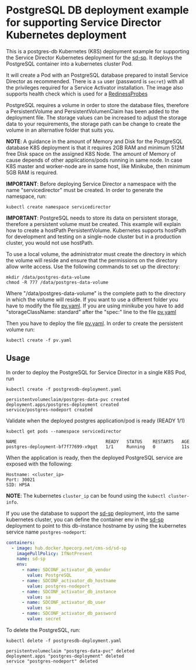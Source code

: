# PostgreSQL DB deployment example for supporting Service Director Kubernetes deployment

This is a postgres-db Kubernetes (K8S) deployment example for supporting the Service Director Kubernetes deployment for the [sd-sp](../deployments/sd-sp). It deploys the PostgreSQL container into a kubernetes cluster Pod.

It will create a Pod with an PostgreSQL database prepared to install Service Director as recommended. There is a `sa` user (password is `secret`) with all the privileges required for a Service Activator installation. The image also supports health check which is used for a [RedinessProbes](https://kubernetes.io/docs/tasks/configure-pod-container/configure-liveness-readiness-probes/)

PostgreSQL requires a volume in order to store the database files, therefore a PersistentVolume and PersistentVolumenClaim has been added to the deployment file. The storage values can be increased to adjust the storage data to your requirements, the storage path can be change to create the volume in an alternative folder that suits you.

**NOTE**: A guidance in the amount of Memory and Disk for the PostgreSQL database K8S deployment is that it requires 2GB RAM and minimum 512M free Disk space on the assigned K8S Node. The amount of Memory of cause depends of other applications/pods running in same node. In case K8S master and worker-node are in same host, like Minikube, then minimum 5GB RAM is required.

**IMPORTANT**: Before deploying Service Director a namespace with the name "servicedirector" must be created. In order to generate the namespace, run:

    kubectl create namespace servicedirector

**IMPORTANT**: PostgreSQL needs to store its data on persistent storage, therefore a persistent volume must be created. This example will explain how to create a hostPath PersistentVolume. Kubernetes supports hostPath for development and testing on a single-node cluster but in a production cluster, you would not use hostPath.

To use a local volume, the administrator must create the directory in which the volume will reside and ensure that the permissions on the directory allow write access. Use the following commands to set up the directory:

    mkdir /data/postgres-data-volume
    chmod -R 777 /data/postgres-data-volume

Where "/data/postgres-data-volume" is the complete path to the directory in which the volume will reside. If you want to use a different folder you have to modify the file [pv.yaml](./pv.yaml).
If you are using minikube you have to add "storageClassName: standard" after the "spec:" line to the file [pv.yaml](./pv.yaml)

Then you have to deploy the file [pv.yaml](./pv.yaml). In order to create the persistent volume run:

    kubectl create -f pv.yaml

## Usage

In order to deploy the PostgreSQL for Service Director in a single K8S Pod, run

    kubectl create -f postgresdb-deployment.yaml

```
persistentvolumeclaim/postgres-data-pvc created
deployment.apps/postgres-deployment created
service/postgres-nodeport created
```

Validate when the deployed postgres application/pod is ready (READY 1/1)

    kubectl get pods --namespace servicedirector

```
NAME                                  READY   STATUS    RESTARTS   AGE
postgres-deployment-bf7f77699-x9gqt   1/1     Running   0          11s
```

When the application is ready, then the deployed PostgreSQL service are exposed with the following:

```
Hostname: <cluster_ip>
Port: 30021
SID: HPSA
```

**NOTE**: The kubernetes `cluster_ip` can be found using the `kubectl cluster-info`.

If you use the database to support the [sd-sp](../../deployments/sd-sp) deployment, into the same kubernetes cluster, you can define the container env in the [sd-sp](../../deployments/sd-sp) deployment to point to this db-instance hostname by using the kubernetes service name `postgres-nodeport`:

```yaml
containers:
  - image: hub.docker.hpecorp.net/cms-sd/sd-sp
    imagePullPolicy: IfNotPresent
    name: sd-sp
    env:
      - name: SDCONF_activator_db_vendor
        value: PostgreSQL
      - name: SDCONF_activator_db_hostname
        value: postgres-nodeport
      - name: SDCONF_activator_db_instance
        value: sa
      - name: SDCONF_activator_db_user
        value: sa
      - name: SDCONF_activator_db_password
        value: secret
```

To delete the PostgreSQL, run:

    kubectl delete -f postgresdb-deployment.yaml

```
persistentvolumeclaim "postgres-data-pvc" deleted
deployment.apps "postgres-deployment" deleted
service "postgres-nodeport" deleted
```
